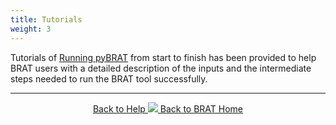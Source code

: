 ```yaml
---
title: Tutorials
weight: 3
---
```


Tutorials of [Running pyBRAT](/Documentation/Tutorials/StepByStep/) from start to finish has been provided to help BRAT users with a detailed description of the inputs and the intermediate steps needed to run the BRAT tool successfully. 



------
<div align="center">
	<a class="hollow button" href="{{ site.baseurl }}/Documentation"><i class="fa fa-info-circle"></i> Back to Help </a>
	<a class="hollow button" href="{{ site.baseurl }}/"><img src="{{ site.baseurl }}/assets/images/favicons/favicon-16x16.png">  Back to BRAT Home </a>  
</div>
